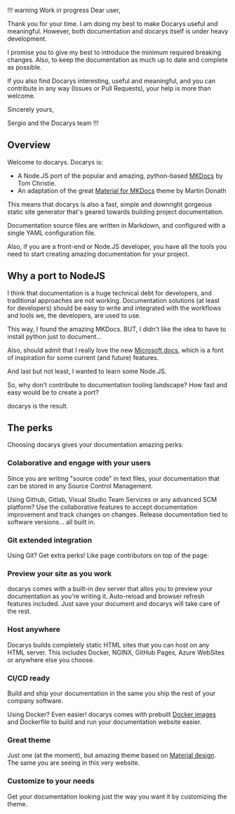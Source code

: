 !!! warning Work in progress
Dear user,

Thank you for your time. I am doing my best to make Docarys useful and meaningful. However, both documentation and docarys itself is under heavy development.

I promise you to give my best to introduce the minimum required breaking changes. Also, to keep the documentation as much up to date and complete as possible.

If you also find Docarys interesting, useful and meaningful, and you can contribute in any way (Issues or Pull Requests), your help is more than welcome.

Sincerely yours,

Sergio and the Docarys team
!!!

## Overview

Welcome to docarys. Docarys is:

* A Node.JS port of the popular and amazing, python-based [MKDocs][1] by Tom Christie.
* An adaptation of the great [Material for MKDocs][2] theme by Martin Donath

This means that docarys is also a fast, simple and downright gorgeous static site generator that's geared towards building project documentation.

Documentation source files are written in Markdown, and configured with a single YAML configuration file.

Also, if you are a front-end or Node.JS developer, you have all the tools you need to start creating amazing documentation for your project.

## Why a port to NodeJS

I think that documentation is a huge technical debt for developers, and traditional approaches are not working. Documentation solutions (at least for developers) should be easy to write and integrated with the workflows and tools we, the developers, are used to use.

This way, I found the amazing MKDocs. BUT, I didn't like the idea to have to install python just to document...

Also, should admit that I really love the new [Microsoft docs][3], which is a font of inspiration for some current (and future) features.

And last but not least, I wanted to learn some Node.JS.

So, why don't contribute to documentation tooling landscape? How fast and easy would be to create a port?

docarys is the result.

## The perks

Choosing docarys gives your documentation amazing perks:

### Colaborative and engage with your users

Since you are writing "source code" in text files, your documentation that can be stored in any Source Control Management.

Using Github, Gitlab, Visual Studio Team Services or any advanced SCM platform? Use the collaborative features to accept documentation improvement and track changes on changes. Release documentation tied to software versions... all built in.

### Git extended integration

Using Git? Get extra perks! Like page contributors on top of the page:



### Preview your site as you work

docarys comes with a built-in dev server that allos you to preview your documentation as you're writing it. Auto-reload and browser refresh features included. Just save your document and docarys will take care of the rest.

### Host anywhere

Docarys builds completely static HTML sites that you can host on any HTML server. This includes Docker, NGINX, GitHub Pages, Azure WebSites or anywhere else you choose.

### CI/CD ready

Build and ship your documentation in the same you ship the rest of your company software.

Using Docker? Even easier! docarys comes with prebuilt [Docker images](https://hub.docker.com/r/docarys/docarys/tags/) and Dockerfile to build and run your documentation website easier.

### Great theme

Just one (at the moment), but amazing theme based on [Material design][5]. The same you are seeing in this very website.

### Customize to your needs

Get your documentation looking just the way you want it by customizing the theme.

[1]: http://www.mkdocs.org
[2]: https://squidfunk.github.io/mkdocs-material
[3]: https://docs.microsoft.com
[4]: https://hub.docker.com/r/docarys/docarys/tags/
[5]: https://github.com/docarys/docarys-material
